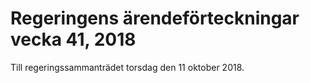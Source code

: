 # Regeringens ärendeförteckningar vecka 41, 2018

Till regeringssammanträdet torsdag den 11 oktober 2018\.
